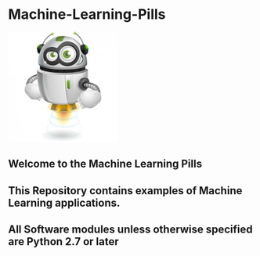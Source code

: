 # Machine-Learning-Pills

![alt text](https://github.com/gentilew/Machine-Learning-Pills/blob/master/Robot.png)

## Welcome to the Machine Learning Pills
## This Repository contains examples of Machine Learning applications.
## All Software modules unless otherwise specified are Python 2.7 or later 
